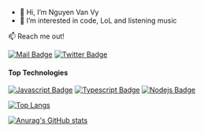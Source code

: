 - 👋 Hi, I’m Nguyen Van Vy
- 👀 I’m interested in code, LoL and listening music

:mailbox: Reach me out!

[![Mail Badge](https://img.shields.io/badge/-nguyenvanvy1999-c0392b?style=flat&labelColor=c0392b&logo=gmail&logoColor=white)](mailto:nguyenvanvy1999@gmail.com) [![Twitter Badge](https://img.shields.io/badge/-@NguyenVanVy-1ca0f1?style=flat&labelColor=1ca0f1&logo=facebook&logoColor=white&link=https://twitter.com/Ipenywis)](https://www.facebook.com/vy.nguyenvan.79656/)


#### Top Technologies
[![Javascript Badge](https://img.shields.io/badge/-Javascript-F0DB4F?style=for-the-badge&labelColor=black&logo=javascript&logoColor=F0DB4F)](#) [![Typescript Badge](https://img.shields.io/badge/-Typescript-007acc?style=for-the-badge&labelColor=black&logo=typescript&logoColor=007acc)](#) [![Nodejs Badge](https://img.shields.io/badge/-Nodejs-3C873A?style=for-the-badge&labelColor=black&logo=node.js&logoColor=3C873A)](#)


[![Top Langs](https://github-readme-stats.vercel.app/api/top-langs/?username=nguyenvanvy1999&layout=compact&theme=radical)](https://github.com/anuraghazra/github-readme-stats)

[![Anurag's GitHub stats](https://github-readme-stats.vercel.app/api?username=nguyenvanvy1999&hide=stars,prs,issues,contribs&count_private=true&show_icons=true&theme=jolly)](https://github.com/anuraghazra/github-readme-stats)


<!---
nguyenvanvy1999/nguyenvanvy1999 is a ✨ special ✨ repository because its `README.md` (this file) appears on your GitHub profile.
You can click the Preview link to take a look at your changes.
--->
